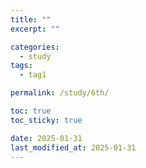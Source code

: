 ```yaml
---
title: ""
excerpt: ""

categories:
  - study
tags:
  - tag1

permalink: /study/6th/

toc: true
toc_sticky: true

date: 2025-01-31
last_modified_at: 2025-01-31
---
```

